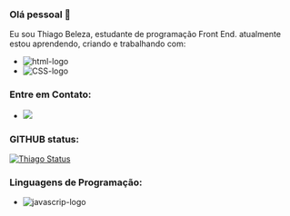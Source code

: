 ### Olá pessoal 👋

Eu sou Thiago Beleza, estudante de programação Front End. atualmente estou aprendendo, criando e trabalhando com:

- <img src="https://img.shields.io/badge/HTML5-E34F26?style=for-the-badge&logo=html5&logoColor=white" alt="html-logo">
- <img src="https://img.shields.io/badge/CSS3-1572B6?style=for-the-badge&logo=css3&logoColor=white" alt="CSS-logo">

###  Entre em Contato:

- <a href="https://www.instagram.com/neymar_catjr/"><img src="https://img.shields.io/badge/Instagram-E4405F?style=for-the-badge&logo=instagram&logoColor=white"></a>

### GITHUB status:

[![Thiago Status](https://github-readme-stats.vercel.app/api?username=Thiagomscg)](https://github.com/anuraghazra/github-readme-stats)


### Linguagens de Programação:

- <img src="https://img.shields.io/badge/JavaScript-323330?style=for-the-badge&logo=javascript&logoColor=F7DF1E" alt="javascrip-logo">
